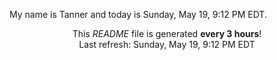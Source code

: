 My name is Tanner and today is Sunday, May 19, 9:12 PM EDT.

<p align="center">This <i>README</i> file is generated <b>every 3 hours</b>!</br>Last refresh: Sunday, May 19, 9:12 PM EDT<br /></p>
